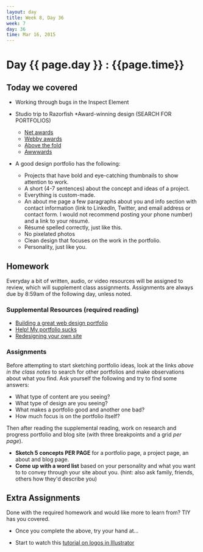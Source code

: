 ```yaml
---
layout: day
title: Week 8, Day 36
week: 7
day: 36
time: Mar 16, 2015
---
```


# Day {{ page.day }} : {{page.time}}


## Today we covered
* Working through bugs in the Inspect Element
* Studio trip to Razorfish
*Award-winning design (SEARCH FOR PORTFOLIOS)
	* [Net awards](https://thenetawards.com/)
	* [Webby awards](http://www.webbyawards.com/)
	* [Above the fold](http://abovethefoldbook.com/awards/winners_gallery/)
	* [Awwwards](http://www.awwwards.com/)

* A good design portfolio has the following:
	* Projects that have bold and eye-catching thumbnails to show attention to work.
	* A short (4-7 sentences) about the concept and ideas of a project.
	* Everything is custom-made.
	* An about me page a few paragraphs about you and info section with contact information (link to LinkedIn, Twitter, and email address or contact form. I would not recommend posting your phone number) and a link to your résumé.
	* Résumé spelled correctly, just like this.
	* No pixelated photos
	* Clean design that focuses on the work in the portfolio.
	* Personality, just like you.




## Homework
Everyday a bit of written, audio, or video resources will be assigned to review, which will supplement class assignments. Assignments are always due by 8:59am of the following day, unless noted.

### Supplemental Resources (required reading)

* [Building a great web design portfolio](http://speckyboy.com/2011/05/08/building-a-great-web-design-portfolio-10-best-tips-40-examples/)
* [Help! My portfolio sucks](http://alistapart.com/column/help-my-portfolio-sucks)
* [Redesigning your own site](http://alistapart.com/article/redesigning-your-own-site)

### Assignments

Before attempting to start sketching portfolio ideas, look at the links *above in the class notes* to search for other portfolios and make observations about what you find. Ask yourself the following and try to find some answers:

* What type of content are you seeing?
* What type of design are you seeing?
* What makes a portfolio good and another one bad?
* How much focus is on the portfolio itself?

Then after reading the supplemental reading, work on research and progress portfolio and blog site (with three breakpoints and a grid *per page*).

* **Sketch 5 concepts PER PAGE** for a portfolio page, a project page, an about and blog page.
* **Come up with a word list** based on your personality and what you want to to convey through your site about you. (hint: also ask family, friends, others how they'd describe you)




## Extra Assignments
Done with the required homework and would like more to learn from? TIY has you covered.

* Once you complete the above, try your hand at...

* Start to watch this [tutorial on logos in Illustrator](https://helpx.adobe.com/illustrator/how-to/design-logo.html?set=illustrator--get-started--ready-to-use)
